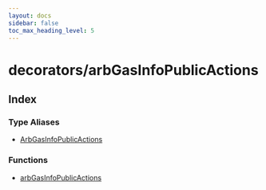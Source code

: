 ```yaml
---
layout: docs
sidebar: false
toc_max_heading_level: 5
---
```


# decorators/arbGasInfoPublicActions

## Index

### Type Aliases

- [ArbGasInfoPublicActions](type-aliases/ArbGasInfoPublicActions.md)

### Functions

- [arbGasInfoPublicActions](functions/arbGasInfoPublicActions.md)
